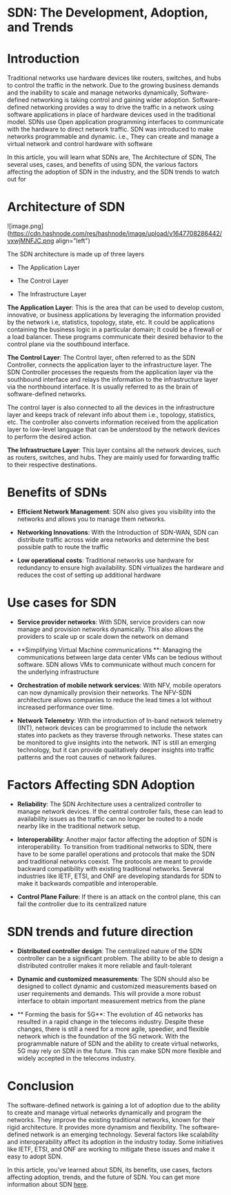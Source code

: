 # SDN: The Development, Adoption, and Trends

# Introduction

Traditional networks use hardware devices like routers, switches, and hubs to control the traffic in the network. Due to the growing business demands and the inability to scale and manage networks dynamically, Software-defined networking is taking control and gaining wider adoption. Software-defined networking provides a way to drive the traffic in a network using software applications in place of hardware devices used in the traditional model. SDNs use Open application programming interfaces to communicate with the hardware to direct network traffic. SDN was introduced to make networks programmable and dynamic. i.e., They can create and manage a virtual network and control hardware with software

In this article, you will learn what SDNs are, The Architecture of SDN, The several uses, cases, and benefits of using SDN, the various factors affecting the adoption of SDN in the industry, and the SDN trends to watch out for

# Architecture of SDN

![image.png](https://cdn.hashnode.com/res/hashnode/image/upload/v1647708286442/vxwjMNFJC.png align="left")

The SDN architecture is made up of three layers

* The Application Layer
    
* The Control Layer
    
* The Infrastructure Layer
    

**The Application Layer**: This is the area that can be used to develop custom, innovative, or business applications by leveraging the information provided by the network i.e, statistics, topology, state, etc. It could be applications containing the business logic in a particular domain; It could be a firewall or a load balancer. These programs communicate their desired behavior to the control plane via the southbound interface.

**The Control Layer**: The Control layer, often referred to as the SDN Controller, connects the application layer to the infrastructure layer. The SDN Controller processes the requests from the application layer via the southbound interface and relays the information to the infrastructure layer via the northbound interface. It is usually referred to as the brain of software-defined networks.

The control layer is also connected to all the devices in the infrastructure layer and keeps track of relevant info about them i.e., topology, statistics, etc. The controller also converts information received from the application layer to low-level language that can be understood by the network devices to perform the desired action.

**The Infrastructure Layer**: This layer contains all the network devices, such as routers, switches, and hubs. They are mainly used for forwarding traffic to their respective destinations.

# Benefits of SDNs

* **Efficient Network Management**: SDN also gives you visibility into the networks and allows you to manage them networks.
    
* **Networking Innovations**: With the Introduction of SDN-WAN, SDN can distribute traffic across wide area networks and determine the best possible path to route the traffic
    
* **Low operational costs**: Traditional networks use hardware for redundancy to ensure high availability. SDN virtualizes the hardware and reduces the cost of setting up additional hardware
    

# Use cases for SDN

* **Service provider networks**: With SDN, service providers can now manage and provision networks dynamically. This also allows the providers to scale up or scale down the network on demand
    
* \*\*Simplifying Virtual Machine communications \*\*: Managing the communications between large data center VMs can be tedious without software. SDN allows VMs to communicate without much concern for the underlying infrastructure
    
* **Orchestration of mobile network services**: With NFV, mobile operators can now dynamically provision their networks. The NFV-SDN architecture allows companies to reduce the lead times a lot without increased performance over time.
    
* **Network Telemetry**: With the introduction of In-band network telemetry (INT), network devices can be programmed to include the network states into packets as they traverse through networks. These states can be monitored to give insights into the network. INT is still an emerging technology, but it can provide qualitatively deeper insights into traffic patterns and the root causes of network failures.
    

# Factors Affecting SDN Adoption

* **Reliability**: The SDN Architecture uses a centralized controller to manage network devices. If the central controller fails, these can lead to availability issues as the traffic can no longer be routed to a node nearby like in the traditional network setup.
    
* **Interoperability**: Another major factor affecting the adoption of SDN is interoperability. To transition from traditional networks to SDN, there have to be some parallel operations and protocols that make the SDN and traditional networks coexist. The protocols are meant to provide backward compatibility with existing traditional networks. Several industries like IETF, ETSI, and ONF are developing standards for SDN to make it backwards compatible and interoperable.
    
* **Control Plane Failure**: If there is an attack on the control plane, this can fail the controller due to its centralized nature
    

# SDN trends and future direction

* **Distributed controller design**: The centralized nature of the SDN controller can be a significant problem. The ability to be able to design a distributed controller makes it more reliable and fault-tolerant
    
* **Dynamic and customized measurements**: The SDN should also be designed to collect dynamic and customized measurements based on user requirements and demands. This will provide a more robust interface to obtain important measurement metrics from the plane
    
* \*\* Forming the basis for 5G\*\*: The evolution of 4G networks has resulted in a rapid change in the telecoms industry. Despite these changes, there is still a need for a more agile, speedier, and flexible network which is the foundation of the 5G network. With the programmable nature of SDN and the ability to create virtual networks, 5G may rely on SDN in the future. This can make SDN more flexible and widely accepted in the telecoms industry.
    

# Conclusion

The software-defined network is gaining a lot of adoption due to the ability to create and manage virtual networks dynamically and program the networks. They improve the existing traditional networks, known for their rigid architecture. It provides more dynamism and flexibility. The software-defined network is an emerging technology. Several factors like scalability and interoperability affect its adoption in the industry today. Some initiatives like IETF, ETSI, and ONF are working to mitigate these issues and make it easy to adopt SDN.

In this article, you've learned about SDN, its benefits, use cases, factors affecting adoption, trends, and the future of SDN. You can get more information about SDN [here](https://opennetworking.org/sdn-definition/).